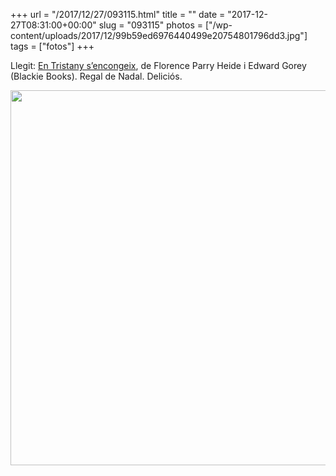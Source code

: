 +++
url = "/2017/12/27/093115.html"
title = ""
date = "2017-12-27T08:31:00+00:00"
slug = "093115"
photos = ["/wp-content/uploads/2017/12/99b59ed6976440499e20754801796dd3.jpg"]
tags = ["fotos"]
+++

Llegit: [En Tristany s’encongeix](https://www.blackiebooks.org/catalogo/en-tristany-sencongeix/), de Florence Parry Heide i Edward Gorey (Blackie Books). Regal de Nadal. Deliciós.

<img src="/wp-content/uploads/2017/12/99b59ed6976440499e20754801796dd3.jpg" width="600" height="600" />
